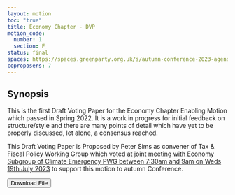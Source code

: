 ```yaml
---
layout: motion
toc: "true"
title: Economy Chapter - DVP
motion_code:
  number: 1
  section: F
status: final
spaces: https://spaces.greenparty.org.uk/s/autumn-conference-2023-agenda-forum/post/post/view?id=11155
coproposers: 7
---
```

## Synopsis

This is the first Draft Voting Paper for the Economy Chapter Enabling Motion which passed in Spring 2022. It is a work in progress for initial feedback on structure/style and there are many points of detail which have yet to be properly discussed, let alone, a consensus reached.

This Draft Voting Paper is Proposed by Peter Sims as convener of Tax & Fiscal Policy Working Group which voted at joint [meeting with Economy Subgroup of Climate Emergency PWG between 7:30am and 9am on Weds 19th July 2023](https://spaces.greenparty.org.uk/content/perma?id=154157) to support this motion to autumn Conference.

<a href="/files/economy-chapter-2023-draft-voting-paper-v1.6-autumn-2023-conference.pdf"><button class="btn btn-secondary download-link">Download File</button></a>